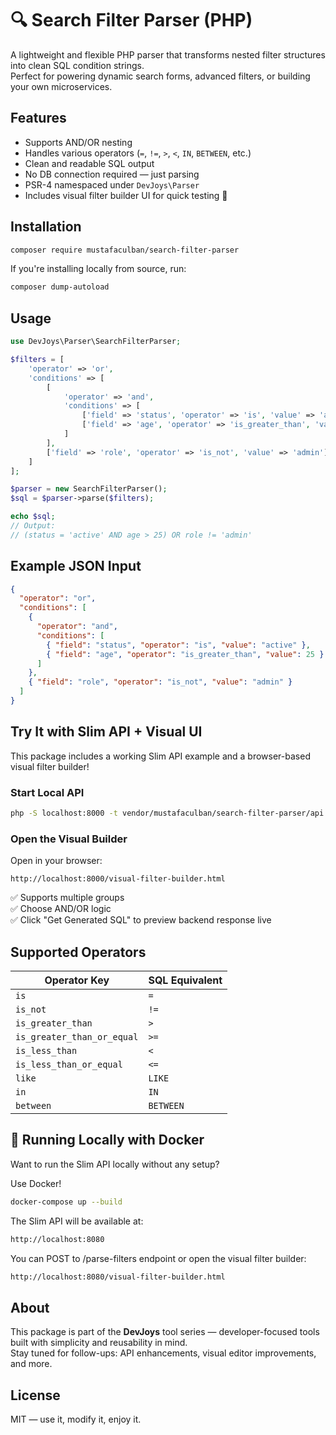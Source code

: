 # 🔍 Search Filter Parser (PHP)

A lightweight and flexible PHP parser that transforms nested filter structures into clean SQL condition strings.  
Perfect for powering dynamic search forms, advanced filters, or building your own microservices.

## Features

- Supports AND/OR nesting
- Handles various operators (`=`, `!=`, `>`, `<`, `IN`, `BETWEEN`, etc.)
- Clean and readable SQL output
- No DB connection required — just parsing
- PSR-4 namespaced under `DevJoys\Parser`
- Includes visual filter builder UI for quick testing 🎨

## Installation

```bash
composer require mustafaculban/search-filter-parser
```

If you're installing locally from source, run:

```bash
composer dump-autoload
```

## Usage

```php
use DevJoys\Parser\SearchFilterParser;

$filters = [
    'operator' => 'or',
    'conditions' => [
        [
            'operator' => 'and',
            'conditions' => [
                ['field' => 'status', 'operator' => 'is', 'value' => 'active'],
                ['field' => 'age', 'operator' => 'is_greater_than', 'value' => 25],
            ]
        ],
        ['field' => 'role', 'operator' => 'is_not', 'value' => 'admin']
    ]
];

$parser = new SearchFilterParser();
$sql = $parser->parse($filters);

echo $sql;
// Output:
// (status = 'active' AND age > 25) OR role != 'admin'
```

## Example JSON Input

```json
{
  "operator": "or",
  "conditions": [
    {
      "operator": "and",
      "conditions": [
        { "field": "status", "operator": "is", "value": "active" },
        { "field": "age", "operator": "is_greater_than", "value": 25 }
      ]
    },
    { "field": "role", "operator": "is_not", "value": "admin" }
  ]
}
```

## Try It with Slim API + Visual UI

This package includes a working Slim API example and a browser-based visual filter builder!

### Start Local API

```bash
php -S localhost:8000 -t vendor/mustafaculban/search-filter-parser/api
```

### Open the Visual Builder

Open in your browser:

```
http://localhost:8000/visual-filter-builder.html
```

✅ Supports multiple groups  
✅ Choose AND/OR logic  
✅ Click "Get Generated SQL" to preview backend response live

## Supported Operators

| Operator Key               | SQL Equivalent |
| -------------------------- | -------------- |
| `is`                       | `=`            |
| `is_not`                   | `!=`           |
| `is_greater_than`          | `>`            |
| `is_greater_than_or_equal` | `>=`           |
| `is_less_than`             | `<`            |
| `is_less_than_or_equal`    | `<=`           |
| `like`                     | `LIKE`         |
| `in`                       | `IN`           |
| `between`                  | `BETWEEN`      |

## 🐳 Running Locally with Docker

Want to run the Slim API locally without any setup?

Use Docker!

```bash
docker-compose up --build
```

The Slim API will be available at:

```bash
http://localhost:8080
```

You can POST to /parse-filters endpoint or open the visual filter builder:

```bash
http://localhost:8080/visual-filter-builder.html
```

## About

This package is part of the **DevJoys** tool series — developer-focused tools built with simplicity and reusability in mind.  
Stay tuned for follow-ups: API enhancements, visual editor improvements, and more.

## License

MIT — use it, modify it, enjoy it.
